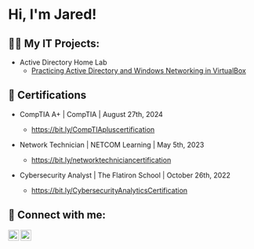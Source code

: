 <h1>Hi, I'm Jared!

<h2>👨‍💻 My IT Projects:</h2>

- Active Directory Home Lab </b>
  - [Practicing Active Directory and Windows Networking in VirtualBox](https://github.com/JaredRivera-hub/ActiveDirectoryLab.git)
 
<h2> 📜 Certifications </h2>

- CompTIA A+ | CompTIA | August 27th, 2024
  - https://bit.ly/CompTIApluscertification

- Network Technician | NETCOM Learning | May 5th, 2023
  - https://bit.ly/networktechniciancertification

- Cybersecurity Analyst | The Flatiron School | October 26th, 2022
  - https://bit.ly/CybersecurityAnalyticsCertification

<h2> 🤳 Connect with me:</h2>

[<img align="left" alt="JoshMadakor | LinkedIn" width="22px" src="https://cdn.jsdelivr.net/npm/simple-icons@v3/icons/linkedin.svg" />][linkedin]
[<img align="left" alt="JoshMadakor | Instagram" width="22px" src="https://cdn.jsdelivr.net/npm/simple-icons@v3/icons/instagram.svg" />][instagram]

[instagram]: https://www.instagram.com/jared_rivera_/
[linkedin]: https://www.linkedin.com/in/jared-rivera-1a6324153/

<!---
JaredRivera-hub/JaredRivera-hub is a ✨ special ✨ repository because its `README.md` (this file) appears on your GitHub profile.
You can click the Preview link to take a look at your changes.
--->
